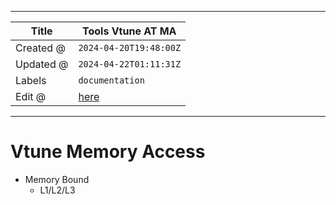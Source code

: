 -----

| Title     | Tools Vtune AT MA                                 |
| --------- | ------------------------------------------------- |
| Created @ | `2024-04-20T19:48:00Z`                            |
| Updated @ | `2024-04-22T01:11:31Z`                            |
| Labels    | `documentation`                                   |
| Edit @    | [here](https://github.com/junxnone/opt/issues/59) |

-----

# Vtune Memory Access

  - Memory Bound
      - L1/L2/L3
